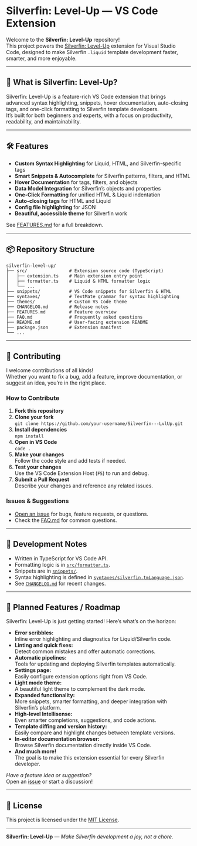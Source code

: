 # Silverfin: Level-Up — VS Code Extension

Welcome to the **Silverfin: Level-Up** repository!  
This project powers the [Silverfin: Level-Up](https://marketplace.visualstudio.com/items?itemName=AnthonyHooghe.silverfin-level-up) extension for Visual Studio Code, designed to make Silverfin `.liquid` template development faster, smarter, and more enjoyable.

---

## 🚀 What is Silverfin: Level-Up?

Silverfin: Level-Up is a feature-rich VS Code extension that brings advanced syntax highlighting, snippets, hover documentation, auto-closing tags, and one-click formatting to Silverfin template developers.  
It’s built for both beginners and experts, with a focus on productivity, readability, and maintainability.

---

## 🛠️ Features

- **Custom Syntax Highlighting** for Liquid, HTML, and Silverfin-specific tags
- **Smart Snippets & Autocomplete** for Silverfin patterns, filters, and HTML
- **Hover Documentation** for tags, filters, and objects
- **Data Model Integration** for Silverfin’s objects and properties
- **One-Click Formatting** for unified HTML & Liquid indentation
- **Auto-closing tags** for HTML and Liquid
- **Config file highlighting** for JSON
- **Beautiful, accessible theme** for Silverfin work

See [FEATURES.md](./FEATURES.md) for a full breakdown.

---

## 📦 Repository Structure

```
silverfin-level-up/
├── src/                # Extension source code (TypeScript)
│   ├── extension.ts    # Main extension entry point
│   ├── formatter.ts    # Liquid & HTML formatter logic
│   └── ...
├── snippets/           # VS Code snippets for Silverfin & HTML
├── syntaxes/           # TextMate grammar for syntax highlighting
├── themes/             # Custom VS Code theme
├── CHANGELOG.md        # Release notes
├── FEATURES.md         # Feature overview
├── FAQ.md              # Frequently asked questions
├── README.md           # User-facing extension README
├── package.json        # Extension manifest
└── ...
```

---

## 🤝 Contributing

I welcome contributions of all kinds!  
Whether you want to fix a bug, add a feature, improve documentation, or suggest an idea, you’re in the right place.

### How to Contribute

1. **Fork this repository**
2. **Clone your fork**  
   `git clone https://github.com/your-username/Silverfin---LvlUp.git`
3. **Install dependencies**  
   `npm install`
4. **Open in VS Code**  
   `code .`
5. **Make your changes**  
   Follow the code style and add tests if needed.
6. **Test your changes**  
   Use the VS Code Extension Host (`F5`) to run and debug.
7. **Submit a Pull Request**  
   Describe your changes and reference any related issues.

### Issues & Suggestions

- [Open an issue](https://github.com/ahooghe/Silverfin---LvlUp/issues) for bugs, feature requests, or questions.
- Check the [FAQ.md](./FAQ.md) for common questions.

---

## 📝 Development Notes

- Written in TypeScript for VS Code API.
- Formatting logic is in [`src/formatter.ts`](./src/formatter.ts).
- Snippets are in [`snippets/`](./snippets/).
- Syntax highlighting is defined in [`syntaxes/silverfin.tmLanguage.json`](./syntaxes/silverfin.tmLanguage.json).
- See [`CHANGELOG.md`](./CHANGELOG.md) for recent changes.

---

## 🚧 Planned Features / Roadmap

Silverfin: Level-Up is just getting started! Here’s what’s on the horizon:

- **Error scribbles:**  
  Inline error highlighting and diagnostics for Liquid/Silverfin code.
- **Linting and quick fixes:**  
  Detect common mistakes and offer automatic corrections.
- **Automatic pipelines:**  
  Tools for updating and deploying Silverfin templates automatically.
- **Settings page:**  
  Easily configure extension options right from VS Code.
- **Light mode theme:**  
  A beautiful light theme to complement the dark mode.
- **Expanded functionality:**  
  More snippets, smarter formatting, and deeper integration with Silverfin’s platform.
- **High-level Intellisense:**  
  Even smarter completions, suggestions, and code actions.
- **Template diffing and version history:**  
  Easily compare and highlight changes between template versions.
- **In-editor documentation browser:**  
  Browse Silverfin documentation directly inside VS Code.
- **And much more!**  
  The goal is to make this extension essential for every Silverfin developer.

*Have a feature idea or suggestion?*  
Open an [issue](https://github.com/ahooghe/Silverfin---LvlUp/issues) or start a discussion!

---

## 📄 License

This project is licensed under the [MIT License](./LICENSE.txt).

---

**Silverfin: Level-Up** —  *Make Silverfin development a joy, not a chore.*